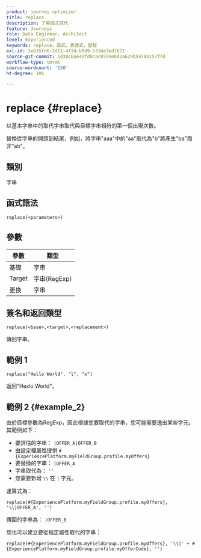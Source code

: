 ```yaml
---
product: journey optimizer
title: replace
description: 了解函式取代
feature: Journeys
role: Data Engineer, Architect
level: Experienced
keywords: replace，函式，表達式，歷程
exl-id: 3eb35fd6-2d11-4f24-b0d9-5334e7ed7872
source-git-commit: 1d30c6ae49fd0cac0559eb42a629b59708157f7d
workflow-type: tm+mt
source-wordcount: '150'
ht-degree: 10%

---
```


# replace {#replace}

以基本字串中的取代字串取代與目標字串相符的第一個出現次數。

替換從字串的開頭到結尾，例如，將字串&quot;aaa&quot;中的&quot;aa&quot;取代為&quot;b&quot;將產生&quot;ba&quot;而非&quot;ab&quot;。

## 類別

字串

## 函式語法

`replace(<parameters>)`

## 參數

| 參數 | 類型 |
|-----------|--------------|
| 基礎 | 字串 |
| Target | 字串(RegExp) |
| 更換 | 字串 |

## 簽名和返回類型

`replace(<base>,<target>,<replacement>)`

傳回字串。

## 範例 1

`replace("Hello World", "l", "x")`

返回&quot;Hexlo World&quot;。

## 範例 2 {#example_2}

由於目標參數為RegExp，因此根據您要取代的字串，您可能需要逸出某些字元。 其範例如下：

* 要評估的字串： `|OFFER_A|OFFER_B`
* 由設定檔屬性提供 `#{ExperiencePlatform.myFieldGroup.profile.myOffers}`
* 要替換的字串： `|OFFER_A`
* 字串取代為： `''`
* 您需要新增 `\\` 在 `|` 字元。

運算式為：

`replace(#{ExperiencePlatform.myFieldGroup.profile.myOffers}, '\\|OFFER_A', '')`

傳回的字串為： `|OFFER_B`

您也可以建立要從指定屬性取代的字串：

`replace(#{ExperiencePlatform.myFieldGroup.profile.myOffers}, '\\|' + #{ExperiencePlatform.myFieldGroup.profile.myOfferCode}, '')`
